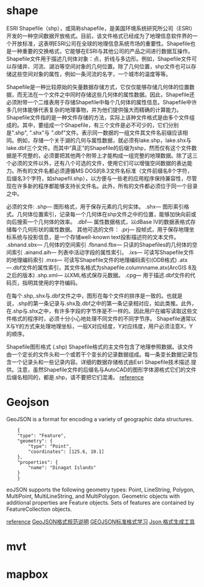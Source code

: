# shape
ESRI Shapefile（shp），或简称shapefile，是美国环境系统研究所公司（ESRI）开发的一种空间数据开放格式。目前，该文件格式已经成为了地理信息软件界的一个开放标准，这表明ESRI公司在全球的地理信息系统市场的重要性。Shapefile也是一种重要的交换格式，它能够在ESRI与其他公司的产品之间进行数据互操作。
Shapefile文件用于描述几何体对象：点，折线与多边形。例如，Shapefile文件可以存储井、河流、湖泊等空间对象的几何位置。除了几何位置，shp文件也可以存储这些空间对象的属性，例如一条河流的名字，一个城市的温度等等。


Shapefile是一种比较原始的矢量数据存储方式，它仅仅能够存储几何体的位置数据，而无法在一个文件之中同时存储这些几何体的属性数据。因此，Shapefile还必须附带一个二维表用于存储Shapefile中每个几何体的属性信息。Shapefile中许多几何体能够代表复杂的地理事物，并为他们提供强大而精确的计算能力。
Shapefile文件指的是一种文件存储的方法，实际上该种文件格式是由多个文件组成的。其中，要组成一个Shapefile，有三个文件是必不可少的，它们分别是".shp", ".shx"与 ".dbf"文件。表示同一数据的一组文件其文件名前缀应该相同。例如，存储一个关于湖的几何与属性数据，就必须有lake.shp，lake.shx与lake.dbf三个文件。而其中“真正”的Shapefile的后缀为shp，然而仅有这个文件数据是不完整的，必须要把其他两个附带上才能构成一组完整的地理数据。除了这三个必须的文件以外，还有八个可选的文件，使用它们可以增强空间数据的表达能力。所有的文件名都必须遵循MS DOS的8.3文件名标准（文件前缀名8个字符，后缀名3个字符，如shapefil.shp），以方便与一些老的应用程序保持兼容性，尽管现在许多新的程序都能够支持长文件名。此外，所有的文件都必须位于同一个目录之中。


必须的文件:
.shp— 图形格式，用于保存元素的几何实体。
.shx— 图形索引格式。几何体位置索引，记录每一个几何体在shp文件之中的位置，能够加快向前或向后搜索一个几何体的效率。
.dbf— 属性数据格式，以dBase IV的数据表格式存储每个几何形状的属性数据。
其他可选的文件：
.prj— 投帧式，用于保存地理坐标系统与投影信息，是一个存储well-known text投影描述符的文本文件。
.sbnand.sbx— 几何体的空间索引
.fbnand.fbx— 只读的Shapefiles的几何体的空间索引
.ainand.aih— 列表中活动字段的属性索引。
.ixs— 可读写Shapefile文件的地理编码索引
.mxs— 可读写Shapefile文件的地理编码索引(ODB格式)
.atx—.dbf文件的属性索引，其文件名格式为shapefile.columnname.atx(ArcGIS 8及之后的版本)
.shp.xml— 以XML格式保存元数据。
.cpg— 用于描述.dbf文件的代码页，指明其使用的字符编码。

在每个.shp,.shx与.dbf文件之中，图形在每个文件的排序是一致的。也就是说，.shp的第一条记录与.shx及.dbf之中的第一条记录相对应，如此类推。此外，在.shp与.shx之中，有许多字段的字节序是不一样的。因此用户在编写读取这些文件格式的程序时，必须十分小心地处理不同文件的不同字节序。
Shapefile通常以X与Y的方式来处理地理坐标，一般X对应经度，Y对应纬度，用户必须注意X，Y的顺序。

Shapefile图形格式 (.shp)
Shapefile格式的主文件包含了地理参照数据。该文件由一个定长的文件头和一个或若干个变长的记录数据组成。每一条变长数据记录包含一个记录头和一些记录内容。详细的数据存储格式由Esri Shapefile技术描述.提供。注意，虽然Shapefile文件的后缀名与AutoCAD的图形字体源格式它们的文件后缀名相同的，都是.shp，请不要把它们混淆。
[reference](https://baike.baidu.com/item/shapefile%E6%96%87%E4%BB%B6/11041662?fr=aladdin)
# Geojson
GeoJSON is a format for encoding a variety of geographic data structures.

        {
        "type": "Feature",
        "geometry": {
            "type": "Point",
            "coordinates": [125.6, 10.1]
        },
        "properties": {
            "name": "Dinagat Islands"
        }
        }
eoJSON supports the following geometry types: Point, LineString, Polygon, MultiPoint, MultiLineString, and MultiPolygon. Geometric objects with additional properties are Feature objects. Sets of features are contained by FeatureCollection objects.

[reference](https://geojson.org/)
[GeoJSON格式规范说明](https://www.oschina.net/translate/geojson-spec)
[GEOJSON标准格式学习](https://www.jianshu.com/p/852d7ad081b3)
[Json 格式生成工具](http://geojson.io/#map=2/18.6/-1.1)
# mvt

# mapbox 
